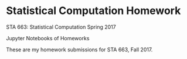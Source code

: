 # Statistical Computation Homework

STA 663: Statistical Computation Spring 2017

Jupyter Notebooks of Homeworks

These are my homework submissions for STA 663, Fall 2017. 
